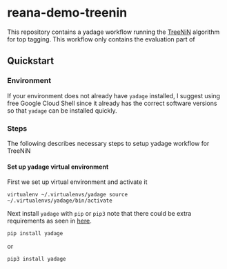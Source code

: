 # reana-demo-treenin

This repository contains a yadage workflow running the [TreeNiN](https://github.com/diana-hep/TreeNiN) algorithm for top tagging. This workflow only contains the evaluation part of 

## Quickstart

### Environment

If your environment does not already have `yadage` installed, I suggest using free Google Cloud Shell since it already has the correct software versions so that `yadage` can be installed quickly.

### Steps

The following describes necessary steps to setup yadage workflow for TreeNiN

#### Set up yadage virtual environment

First we set up virtual environment and activate it

`virtualenv ~/.virtualenvs/yadage
source ~/.virtualenvs/yadage/bin/activate`

Next install `yadage` with `pip` or `pip3` note that there could be extra requirements as seen in [here](https://yadage.readthedocs.io/en/latest/introduction.html).

`pip install yadage` 

or 

`pip3 install yadage`


